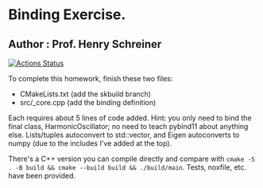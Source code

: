 # Binding Exercise.

## Author : Prof. Henry Schreiner

[![Actions Status][actions-badge]][actions-link]

To complete this homework, finish these two files:

- CMakeLists.txt (add the skbuild branch)
- src/\_core.cpp (add the binding definition)

Each requires about 5 lines of code added. Hint: you only need to bind the final
class, HarmonicOscillator; no need to teach pybind11 about anything else.
Lists/tuples autoconvert to std::vector, and Eigen autoconverts to numpy (due to
the includes I've added at the top).

There's a C++ version you can compile directly and compare with
`cmake -S . -B build && cmake --build build && ./build/main`. Tests, noxfile,
etc. have been provided.

<!-- prettier-ignore-start -->
[actions-badge]:            https://github.com/se-for-sci/binding-exercise/workflows/CI/badge.svg
[actions-link]:             https://github.com/se-for-sci/binding-exercise/actions

<!-- prettier-ignore-end -->
